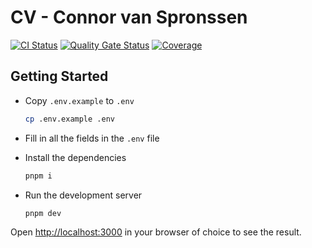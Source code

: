 # CV - Connor van Spronssen

[![CI Status](https://github.com/Dobefu/cv/actions/workflows/ci.yml/badge.svg)](https://github.com/Dobefu/cv/actions/workflows/ci.yml)
[![Quality Gate Status](https://sonarcloud.io/api/project_badges/measure?project=Dobefu_cv&metric=alert_status)](https://sonarcloud.io/summary/new_code?id=Dobefu_cv)
[![Coverage](https://sonarcloud.io/api/project_badges/measure?project=Dobefu_cv&metric=coverage)](https://sonarcloud.io/summary/new_code?id=Dobefu_cv)

## Getting Started

- Copy `.env.example` to `.env`

  ```bash
  cp .env.example .env
  ```

- Fill in all the fields in the `.env` file

- Install the dependencies

  ```bash
  pnpm i
  ```

- Run the development server

  ```bash
  pnpm dev
  ```

Open [http://localhost:3000](http://localhost:3000) in your browser of choice to see the result.
